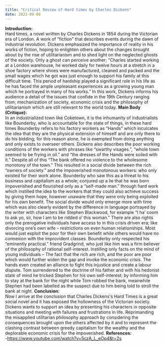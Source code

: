```yaml
---
title: "Critical Review of Hard times by Charles Dickens"
date: 2021-09-08
---
```


<strong>Introduction:</strong>
<br>
Hard times, a novel written by Charles Dickens in 1854 during the Victorian era of
London. A work of “fiction” that describes events during the dawn of industrial
revolution. Dickens emphasized the importance of reality in his works of fiction, hoping
to enlighten others about the changes brought about by the rise of utilitarianism and to
shed light on the neglected ghosts of the society. Only a ghost can perceive another;
“Charles started working at a London warehouse, he worked daily for twelve hours at a
stretch in a shoe factory where shoes were manufactured, cleaned and packed and
the small wages which he got was just enough to support his family at this difficult
time. This period of hardship played a significant role in his life as he has faced the
ample unpleasant experiences as a growing young man which he portrayed in many of
his works.” In this work, Dickens informs his audience a detail of the issues that
confide in the 19th Century ranging from; mechanization of society, economic crisis
and the philosophy of utilitarianism which are still relevant to the world today.
<strong>Main Body (Critique):</strong>
<br>
In an industrialized town like Coketown, it is the inhumanity of industrialists like
Bounderby, who is accountable for the state of things, in these hard times Bounderby
refers to his factory workers as “Hands” which inculcates the idea that they are the
physical extension of himself and are only there to do his bidding; for this reason
alone, he is exempted from doing anything and only exists to overseer others. Dickens
also describes the poor working conditions of the workers with phrases like “swarthy
visages.”, “whole town seemed to be frying in oil.” and “the dresses of the Hands were
soiled with it.” Despite all of this “The bank offered no violence to the wholesome
monotony of the town.” This resulted in a social divide between the rich “owners of
society.” and the impoverished monotonous workers: who only existed for their work
alone. Bounderby who saw this as a threat to his business and capitalism as a whole;
conjured up a lie that he was born impoverished and flourished only as a “self-made
man.” through hard work which instilled the idea to the workers that they could also
achieve success by giving them hope, however unaware that they were only being
exploited for his own benefit. The social divide would only emerge more with time
which was also clearly evident by the difference in language portrayed by the writer
with characters like Stephen Blackwood, for example “I ha’ coom to ask yo, sir, how I
am to be ridded o’ this woman.” There are also rights only the prerogative individuals
have access to in this crisis driven era; like divorcing one’s own wife – restrictions on
even human relationships. Most would just exploit the poor for their own benefit while
others would have no connexion with the improvident classes. Bounderby only
respected his “eminently practical.” friend Gradgrind, who just like him was a firm
believer of the philosophy of rational self-interest. Instilling only facts on the mind of
young individuals – The fact that the rich are rich, and the poor are poor which would
further widen the gap and invoke the economic crisis. The hands even created an
alliance to fight this injustice and create a labour dispute. Tom surrendered to the
doctrine of his father and with his hedonist state of mind he tricked Stephen for his own
self-interest; by informing him to stay at the bank for the night while Tom robbed the
bank, meanwhile Stephen had been labelled as the suspect due to him being told to
stroll the bank at night.
<strong>Conclusion:</strong>
<br>
Now I arrive at the conclusion that Charles Dickens's Hard Times is a great social
novel and it has exposed the hollowness of the Victorian society. Dickens wants to
support an idea by presenting his characters in opposite situations and meeting with
failures and frustrations in life.
Reprimanding the misapplied utilitarian philosophy approach by considering the
consequences brought upon the others affected by it and to represent the clashing
contrast between greedy capitalism for the wealthy and the deplorable economic crisis
for the impoverished.
<strong>References:</strong>
<br> -https://www.youtube.com/watch?v=5czA_L_eOp4&t=2s
